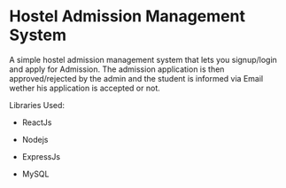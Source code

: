 # Hostel Admission Management System

A simple hostel admission management system that lets you signup/login and apply for Admission. The admission application is then approved/rejected by the admin and the student is informed via Email wether his application is accepted or not.

Libraries Used:

- ReactJs

- Nodejs

- ExpressJs

- MySQL



